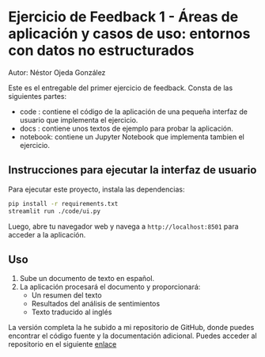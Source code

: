 # Ejercicio de Feedback 1 - Áreas de aplicación y casos de uso: entornos con datos no estructurados

Autor: Néstor Ojeda González

Este es el entregable del primer ejercicio de feedback. Consta de las siguientes partes:

- code : contiene el código de la aplicación de una pequeña interfaz de usuario que implementa el ejercicio.
- docs : contiene unos textos de ejemplo para probar la aplicación.
- notebook: contiene un Jupyter Notebook que implementa tambien el ejercicio.

## Instrucciones para ejecutar la interfaz de usuario

Para ejecutar este proyecto, instala las dependencias:

```bash
pip install -r requirements.txt
streamlit run ./code/ui.py
```
Luego, abre tu navegador web y navega a `http://localhost:8501` para acceder a la aplicación.

## Uso
1. Sube un documento de texto en español.
2. La aplicación procesará el documento y proporcionará:
    - Un resumen del texto
    - Resultados del análisis de sentimientos
    - Texto traducido al inglés

La versión completa la he subido a mi repositorio de GitHub, donde puedes encontrar el código fuente y la documentación adicional. Puedes acceder al repositorio en el siguiente [enlace](https://github.com/nestorojeda/SenseTranslate)